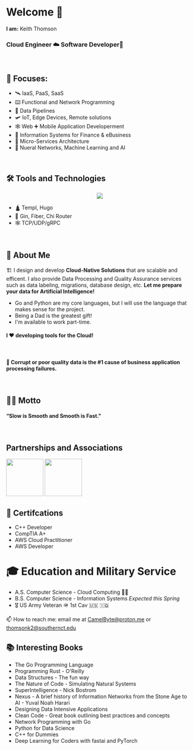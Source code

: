# Welcome 👋  

**I am:** Keith Thomson

### Cloud Engineer ☁️ Software Developer🍦  

<br>

## 🔎 Focuses: 

- 🛰️ IaaS, PaaS, SaaS
- ⌨️ Functional and Network Programming 
- 🧪 Data Pipelines
- 🛩️ IoT, Edge Devices, Remote solutions
- 🕸️ Web ➕ Mobile Application Developerment
- 📰 Information Systems for Finance & eBusiness 
- 🫧 Micro-Services Architecture 
- 🧠 Nueral Networks, Machine Learning and AI


<br>

## 🛠️ Tools and Technologies 

<p align="center">
  <a href="https://skillicons.dev">
    <img src="https://skillicons.dev/icons?i=py,go,bash,js,linux,docker,bun,git,github,aws,gcp,terraform,mysql,mongodb,fastapi" />
  </a>
</p>


- 🛕 Templ, Hugo
- 🍋 Gin, Fiber, Chi Router
- 🕸️ TCP/UDP/gRPC

<br>

## 🌊 About Me  

🏗️ I design and develop **Cloud-Native Solutions** that are scalable and efficent. I also provide Data Processing and Quality Assurance services such as data labeling, migrations, database design, etc. __Let me prepare your data for Artificial Intelligence!__

* Go and Python are my core languages, but I will use the language that makes sense for the project.
* Being a Dad is the greatest gift!
* I'm available to work part-time.

#### I ❤️ developing tools for the Cloud!

<br>

#### 📛 Corrupt or poor quality data is the #1 cause of business application processing failures. 

<br>

## 🐻‍❄️ Motto

####  “Slow is Smooth and Smooth is Fast."

<br>


<div align="left">
  <span><h2>Partnerships and Associations</h2></span>
  <img src="https://cdn.jsdelivr.net/gh/devicons/devicon@latest/icons/digitalocean/digitalocean-original-wordmark.svg" height="100" width="100"/>
  <img src="https://cdn.jsdelivr.net/gh/devicons/devicon@latest/icons/google/google-original-wordmark.svg" height="100" width="100" />
</div>


## 🥇 Certifcations

<ul>
        <li>C++ Developer</li>
        <li>CompTIA A+</li>
        <li>AWS Cloud Practitioner</li>
        <li>AWS Developer</li>
</ul>

# 🎓 Education and Military Service


<ul>
        <li> A.S. Computer Science - Cloud Computing 👨‍🎓 </li>    
        <li>B.S. Computer Science - Information Systems <em>Expected this Spring</em></li>
        <li>🎖️ US Army Veteran 🪖 1st Cav 🇺🇸 🇮🇶 </li>
</ul>

📫 How to reach me: email me at CamelByte@proton.me or thomsonk2@southernct.edu

## 📚 Interesting Books 

- The Go Programming Language 
- Programming Rust - O'Reilly
- Data Structures - The fun way
- The Nature of Code - Simulating Natural Systems
- SuperIntelligence - Nick Bostrom 
- Nexus - A brief history of Information Networks from the Stone Age to AI - Yuval Noah Harari
- Designing Data Intensive Applications
- Clean Code - Great book outlining best practices and concepts
- Network Programming with Go
- Python for Data Science
- C++ for Dummies
- Deep Learning for Coders with fastai and PyTorch 
